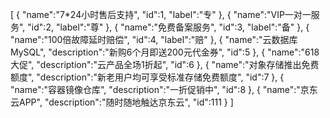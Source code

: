[
	{
		"name":"7*24小时售后支持",
		"id":1,
		"label":"专"
	},
	{
		"name":"VIP一对一服务",
		"id":2,
		"label":"尊"
	},
	{
		"name":"免费备案服务",
		"id":3,
		"label":"备"
	},
	{
		"name":"100倍故障延时赔偿",
		"id":4,
		"label":"赔"
	},
	{
		"name":"云数据库MySQL",
		"description":"新购6个月即送200元代金券",
		"id":5
	},
	{
		"name":"618大促",
		"description":"云产品全场1折起",
		"id":6
	},
	{
		"name":"对象存储推出免费额度",
		"description":"新老用户均可享受标准存储免费额度",
		"id":7
	},
	{
		"name":"容器镜像仓库",
		"description":"一折促销中",
		"id":8
	},
	{
		"name":"京东云APP",
		"description":"随时随地触达京东云",
		"id":111
	}
]